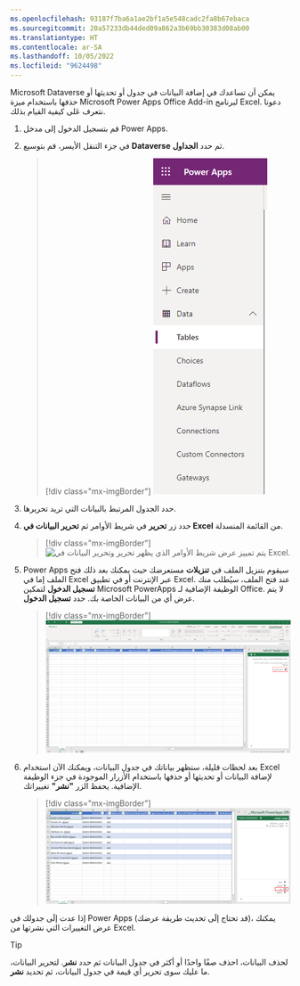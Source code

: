 ```yaml
---
ms.openlocfilehash: 93187f7ba6a1ae2bf1a5e548cadc2fa8b67ebaca
ms.sourcegitcommit: 20a57233db44ded09a862a3b69bb30383d08ab00
ms.translationtype: HT
ms.contentlocale: ar-SA
ms.lasthandoff: 10/05/2022
ms.locfileid: "9624498"
---
```

Microsoft Dataverse يمكن أن تساعدك في إضافة البيانات في جدول أو تحديثها أو حذفها باستخدام ميزة Microsoft Power Apps Office Add-in لبرنامج Excel. دعونا نتعرف عَلى كيفية القيام بذلك.

1. قم بتسجيل الدخول إلى مدخل Power Apps.

1. في جزء التنقل الأيسر، قم بتوسيع **Dataverse** ثم حدد **الجداول**.

    > [!div class="mx-imgBorder"]
    > [![حدد Dataverse وجداول من Power Apps جزء التنقل.](../media/tables.png)](../media/tables.png#lightbox)

1. حدد الجدول المرتبط بالبيانات التي تريد تحريرها.

1. حدد زر **تحرير** في شريط الأوامر ثم **تحرير البيانات في Excel** من القائمة المنسدلة.

    > [!div class="mx-imgBorder"]
    > ![يتم تمييز عرض شريط الأوامر الذي يظهر تحرير وتحرير البيانات في Excel.](../media/edit-data-excel.png)

1. Power Apps سيقوم بتنزيل الملف في **تنزيلات** مستعرضك حيث يمكنك بعد ذلك فتح الملف إما في Excel عبر الإنترنت أو في تطبيق Excel. عند فتح الملف، سيُطلب منك **تسجيل الدخول** لتمكين Microsoft PowerApps الوظيفة الإضافية لـ Office.  لا يتم عرض أي من البيانات الخاصة بك. حدد **تسجيل الدخول**.

    > [!div class="mx-imgBorder"]
    > [![لقطة شاشة تعرض برنامج Excel مع PowerApps جزء الوظيفة الإضافية لـ Office وتم تمييز الزر تسجيل الدخول.](../media/excel-view-add.png)](../media/excel-view-add.png#lightbox)

1. بعد لحظات قليلة، ستظهر بياناتك في جدول البيانات، ويمكنك الآن استخدام Excel لإضافة البيانات أو تحديثها أو حذفها باستخدام الأزرار الموجودة في جزء الوظيفة الإضافية. يحفظ الزر **"نشر"** تغييراتك.

    > [!div class="mx-imgBorder"]
    > [![شاشة تعرض برنامج Excel مع البيانات وجزء الوظيفة الإضافية الذي يظهر زر النشر مميزًا.](../media/excel-added-data-publish.png)](../media/excel-added-data-publish.png#lightbox)

إذا عدت إلَى جدولك في Power Apps (قد تحتاج إلَى تحديث طريقة عرضك)، يمكنك عرض التغييرات التي نشرتها من Excel.

> [!TIP]
> لحذف البيانات، احذف صفًا واحدًا أو أكثر في جدول البيانات ثم حدد **نشر**. لتحرير البيانات، ما عليك سوى تحرير أي قيمة في جدول البيانات، ثم تحديد **نشر**.
